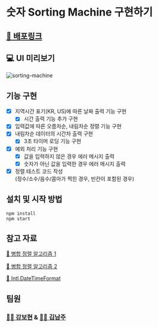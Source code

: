# 숫자 Sorting Machine 구현하기

## [🔗 배포링크](http://bohyunkang.github.io/sorting-machine)

## 💻 UI 미리보기

![sorting-machine](https://user-images.githubusercontent.com/65386533/129767751-b30f5705-2507-4670-8671-8aac82000680.gif)


## 기능 구현

- [x] 지역시간 표기(KR, US)에 따른 날짜 출력 기능 구현
  - [x] 시간 출력 기능 추가 구현
- [x] 입력값에 따른 오름차순, 내림차순 정렬 기능 구현
- [x] 내림차순 데이터의 시간차 출력 구현
  - [x] 3초 타이머 로딩 기능 구현
- [x] 예외 처리 기능 구현
  - [x] 값을 입력하지 않은 경우 에러 메시지 출력
  - [x] 숫자가 아닌 값을 입력한 경우 에러 메시지 출력
- [x] 정렬 테스트 코드 작성  
    (정수/소수/음수/콤마가 찍힌 경우, 빈칸이 포함된 경우)

## 설치 및 시작 방법

```
npm install
npm start
```

## 참고 자료

[🔗 병합 정렬 알고리즘 1](https://blog.naver.com/namju1v/222226455895)

[🔗 병합 정렬 알고리즘 2](https://im-developer.tistory.com/134)

[🔗 Intl.DateTimeFormat](https://developer.mozilla.org/ko/docs/Web/JavaScript/Reference/Global_Objects/Intl/DateTimeFormat)

## 팀원

### [👩‍💻 강보현](https://github.com/bohyunkang) & [👩‍💻 김남주](https://github.com/skawnkk)
